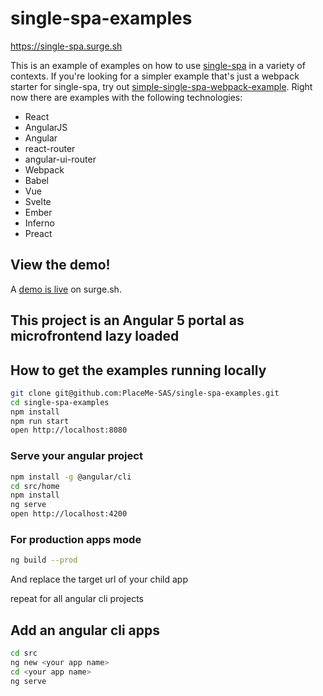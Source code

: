# single-spa-examples
https://single-spa.surge.sh

This is an example of examples on how to use [single-spa](https://github.com/joeldenning/single-spa) in a variety of contexts. If you're looking for a simpler example that's just a webpack starter for single-spa, try out [simple-single-spa-webpack-example](https://github.com/joeldenning/simple-single-spa-webpack-example). Right now there are examples with the following technologies:

- React
- AngularJS
- Angular
- react-router
- angular-ui-router
- Webpack
- Babel
- Vue
- Svelte
- Ember
- Inferno
- Preact

## View the demo!
A [demo is live](http://single-spa.surge.sh) on surge.sh.

## This project is an Angular 5 portal as microfrontend lazy loaded

## How to get the examples running locally
```bash
git clone git@github.com:PlaceMe-SAS/single-spa-examples.git
cd single-spa-examples
npm install
npm run start
open http://localhost:8080
```

### Serve your angular project
```bash
npm install -g @angular/cli
cd src/home
npm install
ng serve
open http://localhost:4200
```

### For production apps mode
```bash
ng build --prod
```
And replace the target url of your child app

repeat for all angular cli projects

## Add an angular cli apps
```bash
cd src
ng new <your app name>
cd <your app name>
ng serve
```